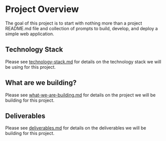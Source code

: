 # Project Overview

The goal of this project is to start with nothing more than a project README.md file and collection of prompts to build, develop, and deploy a simple web application.

## Technology Stack

Please see [technology-stack.md](./technology-stack.md) for details on the technology stack we will be using for this project.

## What are we building?

Please see [what-we-are-building.md](./what-we-are-building.md) for details on the project we will be building for this project.

## Deliverables

Please see [deliverables.md](./deliverables.md) for details on the deliverables we will be building for this project.
